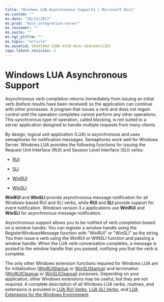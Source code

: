 ```yaml
---
title: "Windows LUA Asynchronous Support1 | Microsoft Docs"
ms.custom: ""
ms.date: "10/13/2017"
ms.prod: "host-integration-server"
ms.reviewer: ""
ms.suite: ""
ms.tgt_pltfrm: ""
ms.topic: "article"
ms.assetid: 50d4398d-1886-4330-8e4c-dedc494c5263
caps.latest.revision: 3
---
```

# Windows LUA Asynchronous Support
Asynchronous verb completion returns immediately from issuing an initial verb (before results have been received) so the application can continue with other processes. A program that issues a verb and does not regain control until the operation completes cannot perform any other operations. This synchronous type of operation, called blocking, is not suited to a server application designed to handle multiple requests from many clients.  
  
 By design, logical unit application (LUA) is asynchronous and uses semaphores for notification messages. Semaphores work well for Windows Server. Windows LUA provides the following functions for issuing the Request Unit Interface (RUI) and Session Level Interface (SLI) verbs:  
  
-   [RUI](../Topic/RUI1.md)  
  
-   [SLI](../Topic/SLI1.md)  
  
-   [WinRUI](../Topic/WinRUI2.md)  
  
-   [WinSLI](../Topic/WinSLI2.md)  
  
 **WinRUI** and **WinSLI** provide asynchronous message notification for all Windows-based RUI and SLI verbs, while **RUI** and **SLI** provide support for event notification. Windows version 3.*x* applications use **WinRUI** and **WinSLI** for asynchronous message notification.  
  
 Asynchronous support allows you to be notified of verb completion based on a window handle. You can register a window handle using the RegisterWindowsMessage function with "WinRUI" or "WinSLI" as the string. You then issue a verb using the WinRUI or WINSLI function and passing a window handle. When the LUA verb conversation completes, a message is posted to the window handle that you passed, notifying you that the verb is complete.  
  
 The only other Windows extension functions required for Windows LUA are for initialization ([WinRUIStartup](../Topic/WinRUIStartup2.md) or [WinSLIStartup](../Topic/WinSLIStartup1.md)) and termination ([WinRUICleanup](../Topic/WinRUICleanup2.md) or [WinSLICleanup](../Topic/WinSLICleanup1.md)) purposes. Depending on your application, other Windows extensions may be useful, but they are not required. A complete description of all Windows LUA verbs, routines, and extensions is provided in [LUA RUI Verbs](../Topic/LUA%20RUI%20Verbs1.md), [LUA SLI Verbs](../Topic/LUA%20SLI%20Verbs1.md), and [LUA Extensions for the Windows Environment](../Topic/LUA%20Extensions%20for%20the%20Windows%20Environment1.md).